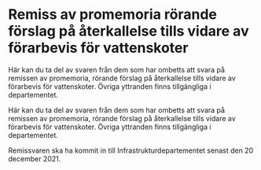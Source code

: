 # Remiss av promemoria rörande förslag på återkallelse tills vidare av förarbevis för vattenskoter

Här kan du ta del av svaren från dem som har ombetts att svara på remissen av promemoria, rörande förslag på återkallelse tills vidare av förarbevis för vattenskoter. Övriga yttranden finns tillgängliga i departementet.

Här kan du ta del av svaren från dem som har ombetts att svara på remissen av promemoria, rörande förslag på återkallelse tills vidare av förarbevis för vattenskoter. Övriga yttranden finns tillgängliga i departementet.

Remissvaren ska ha kommit in till Infrastrukturdepartementet senast den 20 december 2021.
